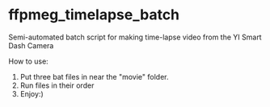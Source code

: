 # ffpmeg_timelapse_batch
Semi-automated batch script for making time-lapse video from the YI Smart Dash Camera

How to use:
1) Put three bat files in near the "movie" folder.
2) Run files in their order
3) Enjoy:)
